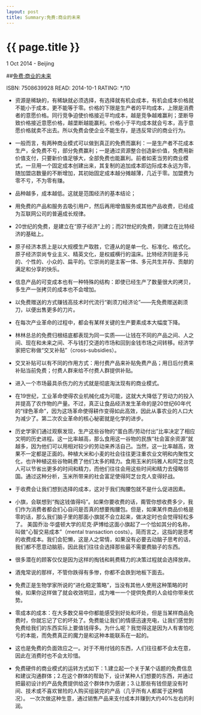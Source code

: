 ```yaml
---
layout: post
title: Summary:免费:商业的未来
---
```


{{ page.title }}
================

<p class="meta">1 Oct 2014 - Beijing</p>
 
##[免费:商业的未来]( http://www.amazon.cn/dp/B008CV0R5W)

ISBN: 7508639928 READ: 2014-10-1 RATING: */10

- 资源是稀缺的，有稀缺就必须选择，有选择就有机会成本，有机会成本价格就不能小于成本，更不能等于零。价格的下限是生产者的平均成本，上限是消费者的意愿价格。同行竞争迫使价格接近平均成本，越是竞争越难赢利；垄断导致价格接近意愿价格，越垄断越能赢利。价格小于平均成本就会亏本，高于意愿价格就卖不出去。所以免费会使企业不能生存，是违反常识的商业行为。

- 一般而言，有两种商业模式可以做到真正的免费而赢利：一是生产者不花成本生产，全免费不亏，部分免费赢利；一是通过资源整合创造新价值，免费用新价值支付，只要新价值足够大，全部免费也能赢利。前者如麦当劳的商业模式，一旦用一个固定成本创建出来，其复制的追加成本即边际成本永远为零，随加盟店数量的不断增加，其初始固定成本越分摊越薄，几近于零。加盟费为零不亏，不为零有赚。

- 品种越多，成本越低。这就是范围经济的基本结论；

- 用免费的产品和服务去吸引用户，然后再用增值服务或其他产品收费，已经成为互联网公司的普遍成长规律。

- 20世纪的免费，是建立在“原子经济”上的；而21世纪的免费，则建立在比特经济的基础上。

- 原子经济本质上是以大规模生产取胜，它遵从的是单一化、标准化、格式化。原子经济崇尚专业主义、精英文化，是权威横行的温床。比特经济则是多元的、个性的、小众的、扁平的。它崇尚的是主客一体、多元共生并存、贡献的满足和分享的快乐。

- 信息产品的可变成本也有一种特殊的结构：即使已经生产了数量很大的拷贝，多生产一张拷贝的成本也不会增加。

- 以免费赠送的方式赚钱高技术时代流行“剃须刀经济论”——先免费赠送剃须刀，以便出售更多的刀片。

- 在每次产业革命的过程中，都会有某样关键的生产要素成本大幅度下降。

- 林林总总的免费归根结底都表现为同一实质——让钱在不同的产品之间、人之间、现在和未来之间、不与钱打交道的市场和回到金钱市场之间转移。经济学家把它称做“交叉补贴”（cross-subsidies）。

- 交叉补贴可以有不同的作用方式：用付费产品来补贴免费产品；用日后付费来补贴当前免费；付费人群来给不付费人群提供补贴。

- 进入一个市场最具杀伤力的方式就是彻底淘汰现有的商业模式。

- 在19世纪，工业革命使得农业机械化成为可能，这就大大降低了劳动力的投入并提高了农作物的产量。不过，真正让食品经济发生革命的是20世纪60年代的“绿色革命”，因为这场革命使得耕作变得如此高效，因此从事农业的人口大为减少了。第二次农业革命的核心秘密就是化学的进步。

- 历史学家们通过观察发现，生产这些谷物的“蛋白质/劳动付出”比率决定了相应文明的历史进程。这一比率越高，那么食用这一谷物的民族“社会富余资源”就越多，因为他们可以用相对较少的劳动来养活自己。当然，这一比率越高，效果不一定都是正面的。种植大米和小麦的社会往往更注重农业文明和内聚性文化，也许种植这些谷物耗费了他们太多的精力。食用玉米的玛雅人和阿芝台克人可以节省出更多的时间和精力，而他们往往会用这些时间和精力去侵略邻国。通过这种分析，玉米所带来的社会富足使得阿芝台克人变得好战。

- 于收费会让我们想到选择的成本，这对于我们掏腰包就不是什么促进因素。

- 小旗，会联想到“掏这钱值得吗”。如果你要收费的话，甭管你想收费多少，我们作为消费者都会扪心自问是否真的想要掏腰包。但是，如果某件商品价格是零的话，那么我们脑子里的那面小旗就不会立起来，做决定时也会觉得轻松多了。
美国乔治·华盛顿大学的尼克·萨博给这面小旗起了一个恰如其分的名称，叫做“心智交易成本”（mental transaction costs）。简而言之，这指的是思考的收费成本。我们会犯懒，这是人之常情，如果没有必要去动脑子思考的话，我们都不愿意动脑筋，因此我们往往会选择那些最不需要费脑子的东西。 

- 很多潜在的顾客仅仅是因为这样的掏钱和耗费精力的决策过程就会选择放弃。

- 酒鬼常说的那样，不管你跌得有多惨，你都不会跌到地板下面去。

- 免费正是生物学家所说的“进化稳定策略”，当没有其他人使用这种策略的时候，如果你这样做了就会收效明显，成为唯一一个提供免费的人会给你带来优势。

- 零成本的成本：在大多数交易中你都能感受到好处和坏处，但是当某样商品免费时，你就忘记了它的坏处了。免费能让我们的情感迅速充电，让我们感觉到免费给我们的东西实际上要值钱得多。为什么呢？我觉得这是因为人有害怕吃亏的本能，而免费真正的魔力是和这种本能联系在一起的。

- 这也是免费的负面效应之一。对于不用付钱的东西，人们往往都不会太在意，因此在消费时也不会太珍惜。

- 免费硬件的商业模式的运转方式如下：1.建立起一个关于某个话题的免费信息和建议沟通群体；2.在这个群体的帮助下，设计某种人们想要的东西，并通过把最初设计的产品免费提供给这个群体作为感谢；3.让那些有钱但是没有时间、技术或不喜欢冒险的人购买组装完的产品（几乎所有人都属于这种情况）。
一次次做这种生意，通过销售产品来支付成本并赚到大约40%左右的利润。
